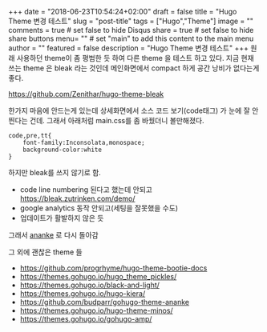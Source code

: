 +++
date = "2018-06-23T10:54:24+02:00"
draft = false
title = "Hugo Theme 변경 테스트"
slug = "post-title"
tags = ["Hugo","Theme"]
image = ""
comments = true	# set false to hide Disqus
share = true	# set false to hide share buttons
menu= ""		# set "main" to add this content to the main menu
author = ""
featured = false
description = "Hugo Theme 변경 테스트"
+++
원래 사용하던 theme이 좀 평범한 듯 하여 다른 theme 을 테스트 하고 있다. 
지금 현재 쓰는 theme 은 bleak 라는 것인데 메인화면에서 compact 하게 공간 낭비가 없다는게 좋다.

https://github.com/Zenithar/hugo-theme-bleak

한가지 마음에 안드는게 있는데 상세화면에서 소스 코드 보기(code태그) 가 눈에 잘 안띈다는 건데. 그래서  아래처럼 main.css를 좀 바꿨더니 볼만해졌다.

```
code,pre,tt{
	font-family:Inconsolata,monospace;
	background-color:white
}
```

하지만 bleak를 쓰지 않기로 함.

* code line numbering 된다고 했는데 안되고 https://bleak.zutrinken.com/demo/
* google analytics 동작 안되고(세팅을 잘못했을 수도)
* 업데이트가 활발하지 않은 듯

그래서 [ananke](https://themes.gohugo.io/gohugo-theme-ananke/) 로 다시 돌아감 

그 외에 괜찮은 theme 들

* https://github.com/progrhyme/hugo-theme-bootie-docs
* https://themes.gohugo.io/hugo_theme_pickles/
* https://themes.gohugo.io/black-and-light/
* https://themes.gohugo.io/hugo-kiera/
* https://github.com/budparr/gohugo-theme-ananke
* https://themes.gohugo.io/hugo-theme-minos/
* https://themes.gohugo.io/gohugo-amp/

